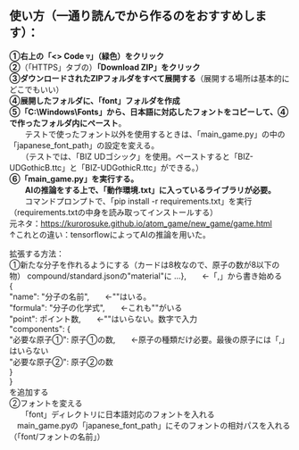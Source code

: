 ## 使い方（一通り読んでから作るのをおすすめします）：  
  
**➀右上の「<> Code ▿」（緑色）をクリック**  
**➁**（「HTTPS」タブの）**「Download ZIP」をクリック**  
**➂ダウンロードされたZIPフォルダをすべて展開する**（展開する場所は基本的にどこでもいい）  
**➃展開したフォルダに、「font」フォルダを作成**  
**➄「C:\Windows\Fonts」から、日本語に対応したフォントをコピーして、➃で作ったフォルダ内にペースト**。  
　　テストで使ったフォント以外を使用するときは、「main_game.py」の中の「japanese_font_path」の設定を変える。  
　　（テストでは、「BIZ UDゴシック」を使用。ペーストすると「BIZ-UDGothicB.ttc」と「BIZ-UDGothicR.ttc」ができる。）  
**➅「main_game.py」を実行する。**  
　　**AIの推論をする上で、「動作環境.txt」に入っているライブラリが必要。**  
　　コマンドプロンプトで、「pip install -r requirements.txt」を実行（requirements.txtの中身を読み取ってインストールする）  
元ネタ：https://kurorosuke.github.io/atom_game/new_game/game.html  
↑これとの違い：tensorflowによってAIの推論を用いた。  
  
  

拡張する方法：  
➀新たな分子を作れるようにする（カードは8枚なので、原子の数が8以下の物）
  compound/standard.jsonの"material"に
          ...},　　←「,」から書き始める  
          {  
              "name": "分子の名前",　　←""はいる。  
              "formula": "分子の化学式",　　←これも""がいる  
              "point": ポイント数,　　←""はいらない。数字で入力  
              "components": {  
                  "必要な原子➀": 原子➀の数,　　←原子の種類だけ必要。最後の原子には「,」はいらない  
                  "必要な原子➁": 原子➁の数  
              }  
          }  
    を追加する  
➁フォントを変える  
　　「font」ディレクトリに日本語対応のフォントを入れる  
  　main_game.pyの「japanese_font_path」にそのフォントの相対パスを入れる（「font/フォントの名前」）  
